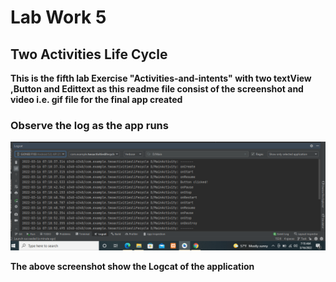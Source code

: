 # Lab Work 5
## Two Activities Life Cycle 

**This is the fifth lab Exercise "Activities-and-intents" with two textView ,Button and Edittext as this readme file consist of the screenshot and video i.e. gif file for the final app created**

### Observe the log as the app runs

![logcat](ScreenShot/Logcat.png)

**The above screenshot show the Logcat of the application**